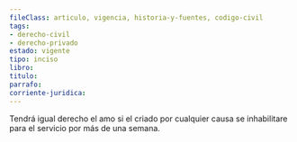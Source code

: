 ```yaml
---
fileClass: articulo, vigencia, historia-y-fuentes, codigo-civil
tags:
- derecho-civil
- derecho-privado
estado: vigente
tipo: inciso
libro:
titulo:
parrafo:
corriente-juridica:
---
```

Tendrá igual derecho el amo si el criado por cualquier causa se inhabilitare para el servicio por más de una semana.
